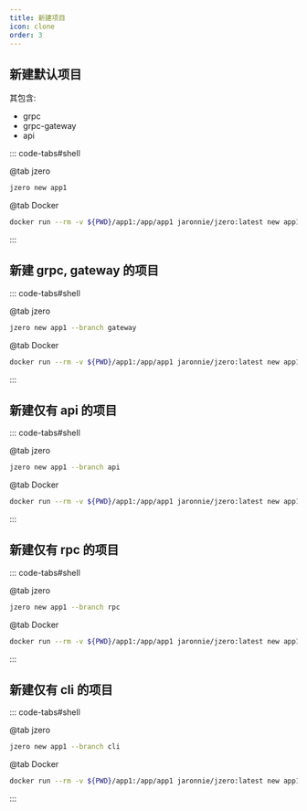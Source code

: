 ```yaml
---
title: 新建项目
icon: clone
order: 3
---
```


## 新建默认项目

其包含:

* grpc
* grpc-gateway
* api

::: code-tabs#shell

@tab jzero

```bash
jzero new app1
```

@tab Docker

```bash
docker run --rm -v ${PWD}/app1:/app/app1 jaronnie/jzero:latest new app1
```
:::

## 新建 grpc, gateway 的项目

::: code-tabs#shell

@tab jzero

```bash
jzero new app1 --branch gateway
```

@tab Docker

```bash
docker run --rm -v ${PWD}/app1:/app/app1 jaronnie/jzero:latest new app1 --branch gateway
```
:::

## 新建仅有 api 的项目

::: code-tabs#shell

@tab jzero

```bash
jzero new app1 --branch api
```

@tab Docker

```bash
docker run --rm -v ${PWD}/app1:/app/app1 jaronnie/jzero:latest new app1 --branch api
```
:::

## 新建仅有 rpc 的项目

::: code-tabs#shell

@tab jzero

```bash
jzero new app1 --branch rpc
```

@tab Docker

```bash
docker run --rm -v ${PWD}/app1:/app/app1 jaronnie/jzero:latest new app1 --branch rpc
```
:::

## 新建仅有 cli 的项目

::: code-tabs#shell

@tab jzero

```bash
jzero new app1 --branch cli
```

@tab Docker

```bash
docker run --rm -v ${PWD}/app1:/app/app1 jaronnie/jzero:latest new app1 --branch cli
```
:::


